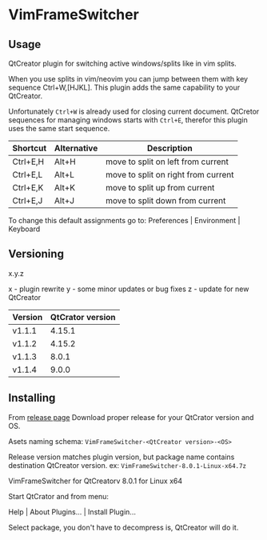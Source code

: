 # VimFrameSwitcher

## Usage
QtCreator plugin for switching active windows/splits like in vim splits.

When you use splits in vim/neovim you can jump between them with key sequence
Ctrl+W,[HJKL]. This plugin adds the same capability to your QtCreator.

Unfortunately `Ctrl+W` is already used for closing current document.
QtCretor sequences for managing windows starts with `Ctrl+E`, therefor
this plugin uses the same start sequence.

| Shortcut | Alternative | Description |
|----------|-------------|-------------|
| Ctrl+E,H | Alt+H       | move to split on left from current |
| Ctrl+E,L | Alt+L       | move to split on right from current |
| Ctrl+E,K | Alt+K       | move to split up from current |
| Ctrl+E,J | Alt+J       | move to split down from current |

To change this default assignments go to:
Preferences | Environment | Keyboard

## Versioning

x.y.z

x - plugin rewrite
y - some minor updates or bug fixes
z - update for new QtCreator

| Version | QtCrator version|
|---------|-----------------|
| v1.1.1  |  4.15.1 |
| v1.1.2  |  4.15.2 |
| v1.1.3  |  8.0.1 |
| v1.1.4  |  9.0.0 |


## Installing

From [release page](https://github.com/RockFordgt/VimFrameSwitcher/releases)
Download proper release for your QtCrator version and OS.

Asets naming schema:
`VimFrameSwitcher-<QtCreator version>-<OS>`

Release version matches plugin version, but package name contains
destination QtCreator version.
ex: `VimFrameSwitcher-8.0.1-Linux-x64.7z`

VimFrameSwitcher for QtCreatorv 8.0.1 for Linux x64

Start QtCrator and from menu:

Help | About Plugins... | Install Plugin...

Select package, you don't have to decompress is, QtCreator will do it.


